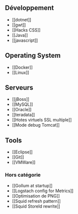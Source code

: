 ## Développement
 * [[dotnet]]
 * [[gwt]]
 * [[Hacks CSS]]
 * [[Java]]
 * [[javascript]]

## Operating System
 * [[Docker]]
 * [[Linux]]

## Serveurs
* [[jBoss]]
* [[MySQL]]
* [[Oracle]]
* [[teradata]]
* [[Hotes virtuels SSL multiple]]
* [[Mode debug Tomcat]]

## Tools
 * [[Eclipse]]
 * [[Git]]
 * [[VMWare]]
 
### Hors catégorie
 * [[Gollum at startup]]
 * [[Logstach config for Metrics]]
 * [[Optimisation de PNG]]
 * [[Squid refresh pattern]]
 * [[Squid StoreId rewrite]]
